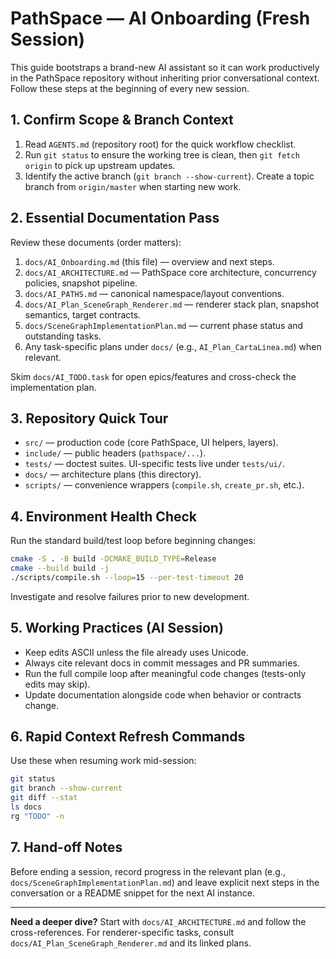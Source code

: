 # PathSpace — AI Onboarding (Fresh Session)

This guide bootstraps a brand-new AI assistant so it can work productively in the PathSpace repository without inheriting prior conversational context. Follow these steps at the beginning of every new session.

## 1. Confirm Scope & Branch Context
1. Read `AGENTS.md` (repository root) for the quick workflow checklist.
2. Run `git status` to ensure the working tree is clean, then `git fetch origin` to pick up upstream updates.
3. Identify the active branch (`git branch --show-current`). Create a topic branch from `origin/master` when starting new work.

## 2. Essential Documentation Pass
Review these documents (order matters):
1. `docs/AI_Onboarding.md` (this file) — overview and next steps.
2. `docs/AI_ARCHITECTURE.md` — PathSpace core architecture, concurrency policies, snapshot pipeline.
3. `docs/AI_PATHS.md` — canonical namespace/layout conventions.
4. `docs/AI_Plan_SceneGraph_Renderer.md` — renderer stack plan, snapshot semantics, target contracts.
5. `docs/SceneGraphImplementationPlan.md` — current phase status and outstanding tasks.
6. Any task-specific plans under `docs/` (e.g., `AI_Plan_CartaLinea.md`) when relevant.

Skim `docs/AI_TODO.task` for open epics/features and cross-check the implementation plan.

## 3. Repository Quick Tour
- `src/` — production code (core PathSpace, UI helpers, layers).
- `include/` — public headers (`pathspace/...`).
- `tests/` — doctest suites. UI-specific tests live under `tests/ui/`.
- `docs/` — architecture plans (this directory).
- `scripts/` — convenience wrappers (`compile.sh`, `create_pr.sh`, etc.).

## 4. Environment Health Check
Run the standard build/test loop before beginning changes:
```bash
cmake -S . -B build -DCMAKE_BUILD_TYPE=Release
cmake --build build -j
./scripts/compile.sh --loop=15 --per-test-timeout 20
```
Investigate and resolve failures prior to new development.

## 5. Working Practices (AI Session)
- Keep edits ASCII unless the file already uses Unicode.
- Always cite relevant docs in commit messages and PR summaries.
- Run the full compile loop after meaningful code changes (tests-only edits may skip).
- Update documentation alongside code when behavior or contracts change.

## 6. Rapid Context Refresh Commands
Use these when resuming work mid-session:
```bash
git status
git branch --show-current
git diff --stat
ls docs
rg "TODO" -n
```

## 7. Hand-off Notes
Before ending a session, record progress in the relevant plan (e.g., `docs/SceneGraphImplementationPlan.md`) and leave explicit next steps in the conversation or a README snippet for the next AI instance.

---
**Need a deeper dive?** Start with `docs/AI_ARCHITECTURE.md` and follow the cross-references. For renderer-specific tasks, consult `docs/AI_Plan_SceneGraph_Renderer.md` and its linked plans.
